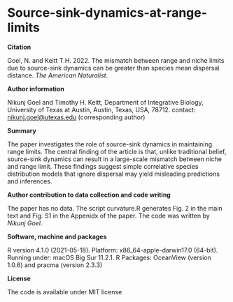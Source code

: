 # Source-sink-dynamics-at-range-limits
**Citation**

Goel, N. and Keitt T.H. 2022. The mismatch between range and niche limits due to source-sink dynamics can be greater than species mean dispersal distance. _The American Naturalist_.


**Author information**

Nikunj Goel and Timothy H. Keitt, Department of Integrative Biology, University of Texas at Austin, Austin, Texas, USA, 78712.
contact: nikunj.goel@utexas.edu (corresponding author)

**Summary**

The paper investigates the role of source-sink dynamics in maintaining range limits. The central finding of the article is that, unlike traditional belief, source-sink dynamics can result in a large-scale mismatch between niche and range limit. These findings suggest simple correlative species distribution models that ignore dispersal may yield misleading predictions and inferences.

**Author contribution to data collection and code writing**

The paper has no data. The script curvature.R generates Fig. 2 in the main text and Fig. S1 in the Appenidx of the paper. The code was written by _Nikunj Goel_.

**Software, machine and packages**

R version 4.1.0 (2021-05-18). 
Platform: x86_64-apple-darwin17.0 (64-bit). 
Running under: macOS Big Sur 11.2.1. 
R Packages: OceanView (version 1.0.6) and pracma (version 2.3.3)

**License**

The code is available under MIT license
